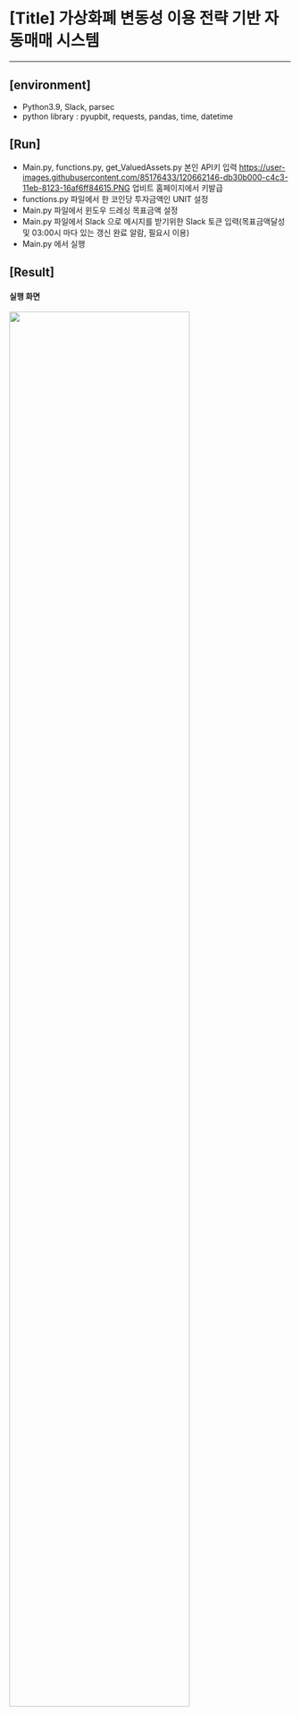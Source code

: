 # [Title] 가상화폐 변동성 이용 전략 기반 자동매매 시스템
--------

## [environment]

* Python3.9, Slack, parsec
* python library : pyupbit, requests, pandas, time, datetime

## [Run]
* Main.py, functions.py, get_ValuedAssets.py 본인 API키 입력
https://user-images.githubusercontent.com/85176433/120662146-db30b000-c4c3-11eb-8123-16af6ff84615.PNG
업비트 홈페이지에서 키발급 
* functions.py 파일에서 한 코인당 투자금액인 UNIT 설정
* Main.py 파일에서 윈도우 드레싱 목표금액 설정
* Main.py 파일에서 Slack 으로 메시지를 받기위한 Slack 토큰 입력(목표금액달성 및 03:00시 마다 있는 갱신 완료 알람, 필요시 이용)
* Main.py 에서 실행  

## [Result]

#### 실행 화면
<img width="80%" src="https://user-images.githubusercontent.com/85176433/120659853-b9362e00-c4c1-11eb-9797-caa9602e0ae5.gif"/>

